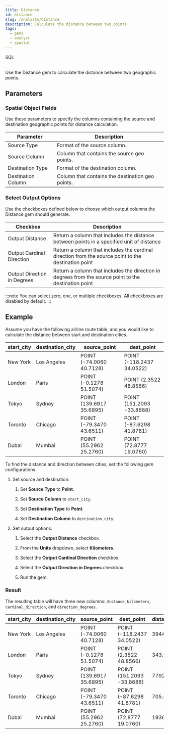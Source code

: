 ```yaml
---
title: Distance
id: distance
slug: /analysts/distance
description: Calculate the distance between two points
tags:
  - gems
  - analyst
  - spatial
---
```


<span class="badge">SQL</span><br/><br/>

Use the Distance gem to calculate the distance between two geographic points.

## Parameters

### Spatial Object Fields

Use these parameters to specify the columns containing the source and destination geographic points for distance calculation.

| Parameter          | Description                                      |
| ------------------ | ------------------------------------------------ |
| Source Type        | Format of the source column.                     |
| Source Column      | Column that contains the source geo points.      |
| Destination Type   | Format of the destination column.                |
| Destination Column | Column that contains the destination geo points. |

### Select Output Options

Use the checkboxes defined below to choose which output columns the Distance gem should generate.

| Checkbox                    | Description                                                                                           |
| --------------------------- | ----------------------------------------------------------------------------------------------------- |
| Output Distance             | Return a column that includes the distance between points in a specified unit of distance             |
| Output Cardinal Direction   | Return a column that includes the cardinal direction from the source point to the destination point   |
| Output Direction in Degrees | Return a column that includes the direction in degrees from the source point to the destination point |

:::note
You can select zero, one, or multiple checkboxes. All checkboxes are disabled by default.
:::

## Example

Assume you have the following airline route table, and you would like to calculate the distance between start and destination cities.

<div class="table-example">

| start_city | destination_city | source_point             | dest_point                |
| ---------- | ---------------- | ------------------------ | ------------------------- |
| New York   | Los Angeles      | POINT (-74.0060 40.7128) | POINT (-118.2437 34.0522) |
| London     | Paris            | POINT (-0.1278 51.5074)  | POINT (2.3522 48.8566)    |
| Tokyo      | Sydney           | POINT (139.6917 35.6895) | POINT (151.2093 -33.8688) |
| Toronto    | Chicago          | POINT (-79.3470 43.6511) | POINT (-87.6298 41.8781)  |
| Dubai      | Mumbai           | POINT (55.2962 25.2760)  | POINT (72.8777 19.0760)   |

</div>

To find the distance and direction between cities, set the following gem configurations.

1. Set source and destination:

   1. Set **Source Type** to **Point**.

   1. Set **Source Column** to `start_city`.

   1. Set **Destination Type** to **Point**.

   1. Set **Destination Column** to `destination_city`.

1. Set output options:

   1. Select the **Output Distance** checkbox.

   1. From the **Units** dropdown, select **Kilometers**.

   1. Select the **Output Cardinal Direction** checkbox.

   1. Select the **Output Direction in Degrees** checkbox.

   1. Run the gem.

### Result

The resulting table will have three new columns: `distance_kilometers`, `cardinal_direction`, and `direction_degrees`.

<div class="table-example">

| start_city | destination_city | source_point             | dest_point                | distance_kilometers | cardinal_direction | direction_degrees |
| ---------- | ---------------- | ------------------------ | ------------------------- | ------------------- | ------------------ | ----------------- |
| New York   | Los Angeles      | POINT (-74.0060 40.7128) | POINT (-118.2437 34.0522) | 3944.42             | W                  | 273.7             |
| London     | Paris            | POINT (-0.1278 51.5074)  | POINT (2.3522 48.8566)    | 343.92              | SE                 | 148.1             |
| Tokyo      | Sydney           | POINT (139.6917 35.6895) | POINT (151.2093 -33.8688) | 7792.96             | S                  | 169.9             |
| Toronto    | Chicago          | POINT (-79.3470 43.6511) | POINT (-87.6298 41.8781)  | 705.64              | W                  | 256.6             |
| Dubai      | Mumbai           | POINT (55.2962 25.2760)  | POINT (72.8777 19.0760)   | 1936.68             | E                  | 107.3             |

</div>
